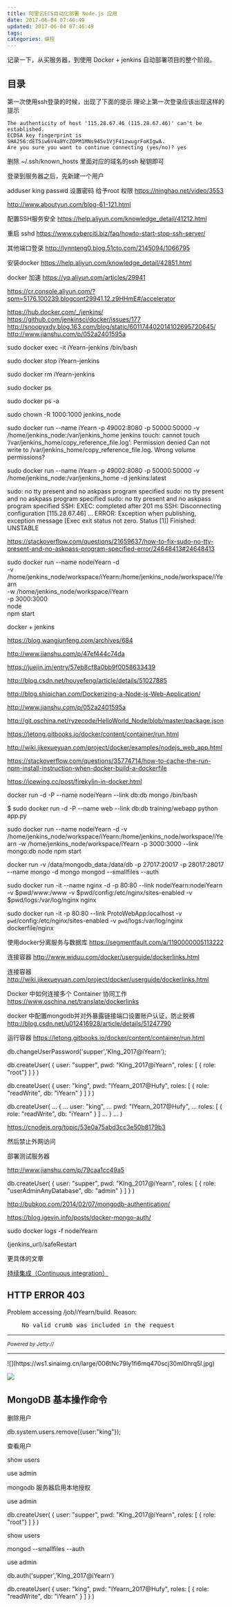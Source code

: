 ```yaml
---
title: 阿里云ECS自动化部署 Node.js 应用
date: 2017-06-04 07:46:49
updated: 2017-06-04 07:46:49
tags:
categories: 编程
---
```


记录一下，从买服务器，到使用 Docker + jenkins 自动部署项目的整个阶段。

## 目录
第一次使用ssh登录的时候，出现了下面的提示
理论上第一次登录应该出现这样的提示
```
The authenticity of host '115.28.67.46 (115.28.67.46)' can't be established.
ECDSA key fingerprint is SHA256:dET5iw6V4a8YcZOPM1MNs945v1VjF41zwugrFoKIgwA.
Are you sure you want to continue connecting (yes/no)? yes
```
删除 ~/.ssh/known_hosts 里面对应的域名的ssh 秘钥即可


登录到服务器之后，先新建一个用户

adduser king
passwd 设置密码
给予root 权限  https://ninghao.net/video/3553

http://www.aboutyun.com/blog-61-121.html

配置SSH服务安全 https://help.aliyun.com/knowledge_detail/41212.html


重启 sshd https://www.cyberciti.biz/faq/howto-start-stop-ssh-server/

其他端口登录  http://lynnteng0.blog.51cto.com/2145094/1066795

安装docker https://help.aliyun.com/knowledge_detail/42851.html

docker 加速 https://yq.aliyun.com/articles/29941

https://cr.console.aliyun.com/?spm=5176.100239.blogcont29941.12.z9HHmE#/accelerator


https://hub.docker.com/_/jenkins/
https://github.com/jenkinsci/docker/issues/177
http://snoopyxdy.blog.163.com/blog/static/601174402014102695720645/
http://www.jianshu.com/p/052a2401595a


sudo docker exec -it iYearn-jenkins /bin/bash

sudo docker stop iYearn-jenkins

sudo docker rm iYearn-jenkins

sudo docker ps

sudo docker ps -a


sudo chown -R 1000:1000 jenkins_node


sudo docker run --name iYearn -p 49002:8080 -p 50000:50000 -v /home/jenkins_node:/var/jenkins_home jenkins
touch: cannot touch ‘/var/jenkins_home/copy_reference_file.log’: Permission denied
Can not write to /var/jenkins_home/copy_reference_file.log. Wrong volume permissions?


sudo docker run --name iYearn -p 49002:8080 -p 50000:50000 -v /home/jenkins_node:/var/jenkins_home -d jenkins:latest



sudo: no tty present and no askpass program specified
sudo: no tty present and no askpass program specified
sudo: no tty present and no askpass program specified
SSH: EXEC: completed after 201 ms
SSH: Disconnecting configuration [115.28.67.46] ...
ERROR: Exception when publishing, exception message [Exec exit status not zero. Status [1]]
Finished: UNSTABLE


https://stackoverflow.com/questions/21659637/how-to-fix-sudo-no-tty-present-and-no-askpass-program-specified-error/24648413#24648413




sudo docker run --name nodeiYearn -d \
  -v /home/jenkins_node/workspace/iYearn:/home/jenkins_node/workspace/iYearn \
  -w /home/jenkins_node/workspace/iYearn \
  -p 3000:3000 \
  node \
  npm start


  docker + jenkins

  https://blog.wangjunfeng.com/archives/684

  http://www.jianshu.com/p/47ef444c74da

  https://juejin.im/entry/57eb8cf8a0bb9f0058633439

  http://blog.csdn.net/houyefeng/article/details/51027885

  http://blog.shiqichan.com/Dockerizing-a-Node-js-Web-Application/

  http://www.jianshu.com/p/052a2401595a

  http://git.oschina.net/ryzecode/HelloWorld_Node/blob/master/package.json

  https://letong.gitbooks.io/docker/content/container/run.html

  http://wiki.jikexueyuan.com/project/docker/examples/nodejs_web_app.html

  https://stackoverflow.com/questions/35774714/how-to-cache-the-run-npm-install-instruction-when-docker-build-a-dockerfile

  https://icewing.cc/post/firekylin-in-docker.html



  docker run -d -P --name nodeiYearn --link db:db  mongo /bin/bash

  $ sudo docker run -d -P --name web --link db:db training/webapp python app.py


  sudo docker run --name nodeiYearn -d  -v /home/jenkins_node/workspace/iYearn:/home/jenkins_node/workspace/iYearn -w /home/jenkins_node/workspace/iYearn -p 3000:3000 --link mongo:db node npm start


  docker run -v /data/mongodb_data:/data/db -p 27017:20017 -p 28017:28017 --name mongo -d mongo mongod --smallfiles --auth



  sudo docker run -it --name nginx -d -p 80:80 --link nodeiYearn:nodeiYearn -v $pwd/www:/www -v $pwd/config:/etc/nginx/sites-enabled  -v $pwd/logs:/var/log/nginx nginx

  sudo docker run -it -p 80:80 --link ProtoWebApp:localhost -v `pwd`/config:/etc/nginx/sites-enabled  -v `pwd`/logs:/var/log/nginx dockerfile/nginx



  使用docker分离服务与数据库 https://segmentfault.com/a/1190000005113222


连接容器
http://www.widuu.com/docker/userguide/dockerlinks.html

  连接容器 http://wiki.jikexueyuan.com/project/docker/userguide/dockerlinks.html

Docker 中如何连接多个 Container 协同工作
https://www.oschina.net/translate/dockerlinks

 docker 中配置mongodb并对外暴露链接端口设置账户认证，防止脱裤
http://blog.csdn.net/u012416928/article/details/51247790

运行容器
https://letong.gitbooks.io/docker/content/container/run.html

db.changeUserPassword('supper','KIng_2017@iYearn');

db.createUser(
   {
     user: "supper",
     pwd: "KIng_2017@iYearn",
     roles: [ { role: "root"} ]
   }
)

db.createUser(
  {
     user: "king",
     pwd: "IYearn_2017@Hufy",
     roles: [ { role: "readWrite", db: "iYearn" } ]
  }
)

db.createUser(
...    {
...      user: "king",
...      pwd: "IYearn_2017@Hufy",
...      roles: [ { role: "readWrite", db: "iYearn" } ]
...    }
... )


https://cnodejs.org/topic/53e0a75abd3cc3e50b8179b3

然后禁止外网访问


部署测试服务器

http://www.jianshu.com/p/79caa1cc49a5


db.createUser(
  {
    user: "supper",
    pwd: "KIng_2017@iYearn",
    roles: [ { role: "userAdminAnyDatabase", db: "admin" } ]
  }
)


http://bubkoo.com/2014/02/07/mongodb-authentication/



https://blog.igevin.info/posts/docker-mongo-auth/


sudo docker logs -f nodeiYearn



(jenkins_url)/safeRestart


更具体的文章

[持续集成（Continuous integration）](http://www.cnblogs.com/99fu/p/6042744.html)




<html>
<head>
<meta http-equiv="Content-Type" content="text/html; charset=UTF-8"/>
<title>Error 403 No valid crumb was included in the request</title>
</head>
<body><h2>HTTP ERROR 403</h2>
<p>Problem accessing /job/iYearn/build. Reason:
<pre>    No valid crumb was included in the request</pre></p><hr><i><small>Powered by Jetty://</small></i><hr/>

</body>
</html>
![](https://ws1.sinaimg.cn/large/006tNc79ly1fi6mq470scj30ml0hrq5l.jpg)

![](https://ws1.sinaimg.cn/large/006tNc79ly1fi6mqjcubkj30l904faal.jpg)



## MongoDB 基本操作命令

删除用户

db.system.users.remove({user:"king"});

查看用户

show users

use admin


mongodb 服务器启用本地授权


use admin

db.createUser(
   {
     user: "supper",
     pwd: "KIng_2017@iYearn",
     roles: [ { role: "root"} ]
   }
)

show users

mongod --smallfiles --auth

use admin

db.auth('supper','KIng_2017@iYearn')

db.createUser( { user: "king", pwd: "IYearn_2017@Hufy", roles: [ { role: "readWrite", db: "iYearn" } ] } )



